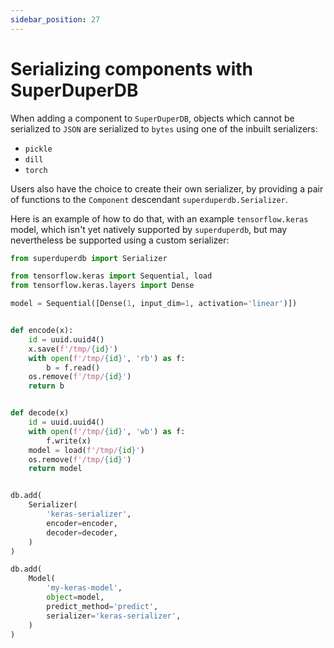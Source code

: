 ```yaml
---
sidebar_position: 27
---
```


# Serializing components with SuperDuperDB

When adding a component to `SuperDuperDB`, 
objects which cannot be serialized to `JSON` 
are serialized to `bytes` using one of the inbuilt
serializers:

- `pickle`
- `dill`
- `torch`

Users also have the choice to create their own serializer, 
by providing a pair of functions to the `Component` descendant
`superduperdb.Serializer`.

Here is an example of how to do that, with an example `tensorflow.keras` model, 
which isn't yet natively supported by `superduperdb`, but 
may nevertheless be supported using a custom serializer:

```python
from superduperdb import Serializer

from tensorflow.keras import Sequential, load
from tensorflow.keras.layers import Dense

model = Sequential([Dense(1, input_dim=1, activation='linear')])


def encode(x):
    id = uuid.uuid4()
    x.save(f'/tmp/{id}')
    with open(f'/tmp/{id}', 'rb') as f:
        b = f.read()
    os.remove(f'/tmp/{id}')
    return b


def decode(x)
    id = uuid.uuid4()
    with open(f'/tmp/{id}', 'wb') as f:
        f.write(x)
    model = load(f'/tmp/{id}')
    os.remove(f'/tmp/{id}')
    return model


db.add(
    Serializer(
        'keras-serializer',
        encoder=encoder,
        decoder=decoder,
    )
)

db.add(
    Model(
        'my-keras-model',
        object=model,
        predict_method='predict',
        serializer='keras-serializer',
    )
)
```